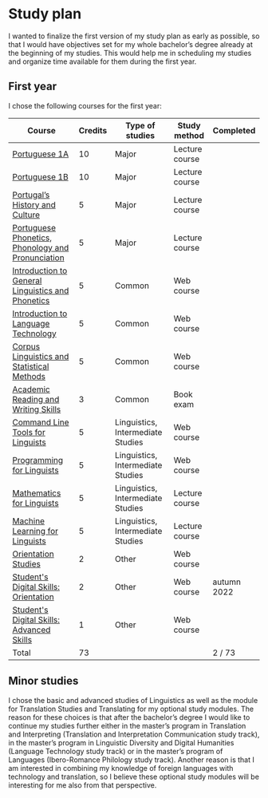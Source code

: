 # Study plan

I wanted to finalize the first version of my study plan as early as possible, so that I would have objectives set for my whole bachelor’s degree already at the beginning of my studies. This would help me in scheduling my studies and organize time available for them during the first year.

## First year

I chose the following courses for the first year:

| Course        | Credits | Type of studies | Study method | Completed |
|---------------|---------|-----------------|----------|-----------|
| [Portuguese 1A](https://studies.helsinki.fi/opintotarjonta/cu/hy-CU-134767408-2021-08-01/KIK-PO111/Portugali_1A) | 10      | Major | Lecture course | |
| [Portuguese 1B](https://studies.helsinki.fi/opintotarjonta/cu/hy-CU-134767410-2021-08-01/KIK-PO113/Portugali_1B) | 10      | Major | Lecture course | |
| [Portugal’s History and Culture](https://studies.helsinki.fi/opintotarjonta/cu/hy-CU-134767411-2021-08-01/KIK-PO112/Portugalin_historia_ja_kulttuuri) | 5 | Major | Lecture course | |
| [Portuguese Phonetics, Phonology and Pronunciation](https://studies.helsinki.fi/opintotarjonta/cu/hy-CU-134767412-2021-08-01/KIK-PO114/Fonetiikka_fonologia_ja_%C3%A4%C3%A4nt%C3%A4minen) | 5 | Major | Lecture course | |
| [Introduction to General Linguistics and Phonetics](https://studies.helsinki.fi/opintotarjonta/cu/hy-CU-118591680-2021-08-01/KIK-401/Yleisen_kielitieteen_ja_fonetiikan_johdantokurssi) | 5 | Common | Web course | |
| [Introduction to Language Technology](https://studies.helsinki.fi/opintotarjonta/cu/hy-CU-118591924-2021-08-01/KIK-405/Johdatus_kieliteknologiaan) | 5 | Common | Web course | |
| [Corpus Linguistics and Statistical Methods](https://studies.helsinki.fi/opintotarjonta/cu/hy-CU-118591838-2021-08-01/KIK-404/Korpuslingvistiikka_ja_tilastolliset_menetelm%C3%A4t) | 5 | Common | Web course | |
| [Academic Reading and Writing Skills](https://studies.helsinki.fi/opintotarjonta/cu/hy-CU-123935414-2020-08-01/KOK-403S/Akateemiset_tekstitaidot) | 3 | Common | Book exam | |
| [Command Line Tools for Linguists](https://studies.helsinki.fi/opintotarjonta/cu/hy-CU-134651633-2021-08-01/KIK-LG221/Komentorivity%C3%B6kalut_lingvisteille) | 5 | Linguistics, Intermediate Studies | Web course | |
| [Programming for Linguists](https://studies.helsinki.fi/opintotarjonta/cu/hy-CU-117878680-2021-08-01/KIK-LG208/Ohjelmointia_lingvisteille)  | 5 | Linguistics, Intermediate Studies | Web course | |
| [Mathematics for Linguists](https://studies.helsinki.fi/opintotarjonta/cu/hy-CU-117878775-2021-08-01/KIK-LG209/Matematiikkaa_lingvisteille) | 5 | Linguistics, Intermediate Studies | Lecture course | |
| [Machine Learning for Linguists](https://studies.helsinki.fi/courses/cu/hy-CU-117878782-2021-08-01/KIK-LG210/Machine_Learning_for_Linguists) | 5 | Linguistics, Intermediate Studies | Lecture course | |
| [Orientation Studies](https://studies.helsinki.fi/opintotarjonta/cu/hy-CU-118010544-2021-08-01/HUM-001/Orientoivat_opinnot) | 2 | Other | Web course | |
| [Student's Digital Skills: Orientation](https://studies.helsinki.fi/opintotarjonta/cu/hy-CU-134743242-2020-08-01/DIGI-A/Opiskelijan_digitaidot_orientaatio) | 2 | Other | Web course | autumn 2022 |
| [Student's Digital Skills: Advanced Skills](https://studies.helsinki.fi/opintotarjonta/cu/hy-CU-134743553-2020-08-01/DIGI-B/Opiskelijan_digitaidot_syvent%C3%A4v%C3%A4t_taidot) | 1 | Other | Web course | |
| Total | 73 |  |  | 2 / 73 |

## Minor studies

I chose the basic and advanced studies of Linguistics as well as the module for Translation Studies and Translating for my optional study modules. The reason for these choices is that after the bachelor’s degree I would like to continue my studies further either in the master’s program in Translation and Interpreting (Translation and Interpretation Communication study track), in the master’s program in Linguistic Diversity and Digital Humanities (Language Technology study track) or in the master’s program of Languages (Ibero-Romance Philology study track). Another reason is that I am interested in combining my knowledge of foreign languages with technology and translation, so I believe these optional study modules will be interesting for me also from that perspective.
